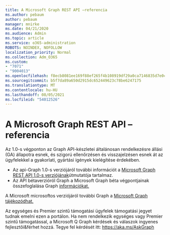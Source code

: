 ```yaml
---
title: A Microsoft Graph REST API –referencia
ms.author: pebaum
author: pebaum
manager: mnirke
ms.date: 04/21/2020
ms.audience: Admin
ms.topic: article
ms.service: o365-administration
ROBOTS: NOINDEX, NOFOLLOW
localization_priority: Normal
ms.collection: Adm_O365
ms.custom:
- "7071"
- "9004013"
ms.openlocfilehash: f8ecb8081ee169f88ef265f4b108919df29a0ca7146835d7e0c4e85793082136
ms.sourcegitcommit: b5f7da89a650d2915dc652449623c78be6247175
ms.translationtype: MT
ms.contentlocale: hu-HU
ms.lasthandoff: 08/05/2021
ms.locfileid: "54012526"
---
```

# <a name="microsoft-graph-rest-api-reference"></a>A Microsoft Graph REST API –referencia

Az 1.0-s végponton az Graph API-készletei általánosan rendelkezésre állási (GA) állapotra esnek, és szigorú ellenőrzésen és visszajelzésen esnek át az ügyfelekkel a gyakorlati, gyártási igények kielégítése érdekében.

- Az api-Graph 1.0-s verziójáról további információt a [Microsoft Graph REST API 1.0-s verziójának](https://docs.microsoft.com/graph/api/overview?toc=.%2Fref%2Ftoc.json&view=graph-rest-1.0&preserve-view=true)útmutatója tartalmaz. 
- Az API bétaverzióról Graph a Microsoft Graph béta végpontjainak összefoglalása Graph [információkat.](https://docs.microsoft.com/graph/api/overview?toc=.%2Fref%2Ftoc.json&view=graph-rest-beta&preserve-view=true)

A Microsoft microsoftos verziójáról további Graph a [Microsoft Graph tájékozódhat.](https://docs.microsoft.com/graph/)

Az egységes és Premier szintű támogatási ügyfelek támogatási jegyet tudnak emelni ezen a portálon. Ha nem rendelkezik egységes vagy Premier szintű támogatással, a Microsoft Q Graph kérdések és válaszok ingyenes fejlesztői&férhet hozzá. Tegye fel kérdését itt: https://aka.ms/AskGraph
